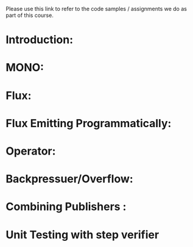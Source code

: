 
Please use this link to refer to the code samples / assignments we do as part of this course.
# Introduction: 

# MONO:

# Flux: 

# Flux Emitting Programmatically: 

# Operator:

# Backpressuer/Overflow:

# Combining Publishers :

# Unit Testing with step verifier